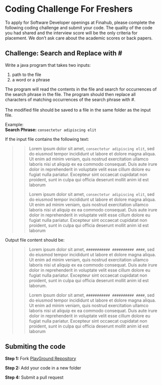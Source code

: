 # Coding Challenge For Freshers
To apply for Software Developer openings at Finahub, please complete the following coding challenge and submit your code. The quality of the code you had shared and the interview score will be the only criteria for placement. We don’t ask care about the academic scores or back papers.

## Challenge: Search and Replace with \#
Write a java program that takes two inputs:
1. path to the file
2. a word or a phrase 

The program will read the contents in the file and search for occurrences of the search phrase in the file. The program should then replace all characters of matching occurrences of the search phrase with \#. <br><br>
The modified file should be saved to a file in the same folder as the input file.

Example: <br>
**Search Phrase:** `consectetur adipiscing elit`

If the input file contains the following text:

>>Lorem ipsum dolor sit amet, `consectetur adipiscing elit`, sed do eiusmod tempor incididunt ut labore et dolore magna aliqua. Ut enim ad minim veniam, quis nostrud exercitation ullamco laboris nisi ut aliquip ex ea commodo consequat. Duis aute irure dolor in reprehenderit in voluptate velit esse cillum dolore eu fugiat nulla pariatur. Excepteur sint occaecat cupidatat non proident, sunt in culpa qui officia deserunt mollit anim id est laborum
>>
>>Lorem ipsum dolor sit amet, `consectetur adipiscing elit`, sed do eiusmod tempor incididunt ut labore et dolore magna aliqua. Ut enim ad minim veniam, quis nostrud exercitation ullamco laboris nisi ut aliquip ex ea commodo consequat. Duis aute irure dolor in reprehenderit in voluptate velit esse cillum dolore eu fugiat nulla pariatur. Excepteur sint occaecat cupidatat non proident, sunt in culpa qui officia deserunt mollit anim id est laborum



Output file content should be:
>>Lorem ipsum dolor sit amet, `########### ########## ####`, sed do eiusmod tempor incididunt ut labore et dolore magna aliqua. Ut enim ad minim veniam, quis nostrud exercitation ullamco laboris nisi ut aliquip ex ea commodo consequat. Duis aute irure dolor in reprehenderit in voluptate velit esse cillum dolore eu fugiat nulla pariatur. Excepteur sint occaecat cupidatat non proident, sunt in culpa qui officia deserunt mollit anim id est laborum.
>>
>>Lorem ipsum dolor sit amet, `########### ########## ####`, sed do eiusmod tempor incididunt ut labore et dolore magna aliqua. Ut enim ad minim veniam, quis nostrud exercitation ullamco laboris nisi ut aliquip ex ea commodo consequat. Duis aute irure dolor in reprehenderit in voluptate velit esse cillum dolore eu fugiat nulla pariatur. Excepteur sint occaecat cupidatat non proident, sunt in culpa qui officia deserunt mollit anim id est laborum

## Submiting the code
**Step 1:** Fork [PlayGround Repository](https://github.com/Finahub/PlayGround)

**Step 2:** Add your code in a new folder

**Step 4:** Submit a pull request 



